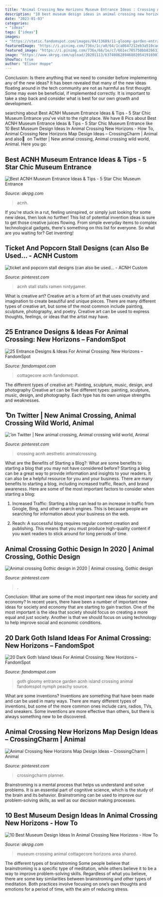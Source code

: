 ```yaml
---
title: "Animal Crossing New Horizons Museum Entrance Ideas : Crossing Acnh Aesthetic Animalcrossing"
description: "10 best museum design ideas in animal crossing new horizons"
date: "2023-01-03"
categories:
- "ideas"
tags: ["ideas"]
images:
- "https://static.fandomspot.com/images/04/13689/11-gloomy-garden-entrance-acnh.jpg"
featuredImage: "https://i.pinimg.com/736x/1c/a0/64/1ca0647212eb3a510cadba55d5f058f7.jpg"
featured_image: "https://i.pinimg.com/736x/66/1e/c7/661ec705758bb826633e42e109eda13e.jpg"
image: "https://www.akrpg.com/upload/20201113/6374086289468020541916907.png"
ShowToc: true
author: "Elinor Hoppe"
---
```



Conclusion: Is there anything that we need to consider before implementing any of the new ideas?
It has been revealed that many of the new ideas floating around in the tech community are not as harmful as first thought. Some may even be beneficial, if implemented correctly. It is important to take a step back and consider what is best for our own growth and development.

	

		
searching about Best ACNH Museum Entrance Ideas &amp; Tips - 5 Star Chic Museum Entrance you've visit to the right place. We have 8 Pics about Best ACNH Museum Entrance Ideas &amp; Tips - 5 Star Chic Museum Entrance like 10 Best Museum Design Ideas In Animal Crossing New Horizons - How To, Animal Crossing New Horizons Map Design Ideas – CrossingCharm | Animal and also ً on Twitter | New animal crossing, Animal crossing wild world, Animal. Here you go:
		
    
## Best ACNH Museum Entrance Ideas &amp; Tips - 5 Star Chic Museum Entrance

<img loading=lazy src="https://www.akrpg.com/upload/20201113/6374086289468020541916907.png" onerror="this.onerror=null;this.src='https://tse2.mm.bing.net/th?id=OIP.pFa38Vg2CoYwnDHIBrWVWAHaEU&amp;pid=15.1';" alt="Best ACNH Museum Entrance Ideas &amp; Tips - 5 Star Chic Museum Entrance">

_Source: akrpg.com_

>acnh. 

	

If you're stuck in a rut, feeling uninspired, or simply just looking for some new ideas, then look no further! This list of potential invention ideas is sure to get those creative juices flowing. From simple everyday items to complex technological gadgets, there's something on this list for everyone. So what are you waiting for? Get inventing!

    
## Ticket And Popcorn Stall Designs (can Also Be Used... - ACNH Custom

<img loading=lazy src="https://i.pinimg.com/736x/1c/a0/64/1ca0647212eb3a510cadba55d5f058f7.jpg" onerror="this.onerror=null;this.src='https://tse2.mm.bing.net/th?id=OIP.jdfAZt7x05gejNjGjVygsgHaC8&amp;pid=15.1';" alt="ticket and popcorn stall designs (can also be used... - ACNH Custom">

_Source: pinterest.com_

>acnh stall stalls ramen nintygamer. 

	

What is creative art?
Creative art is a form of art that uses creativity and imagination to create beautiful and unique pieces. There are many different types of creative art, but some of the most common include painting, sculpture, photography, and poetry. Creative art can be used to express thoughts, feelings, or ideas that the artist may have.

    
## 25 Entrance Designs &amp; Ideas For Animal Crossing: New Horizons – FandomSpot

<img loading=lazy src="https://static.fandomspot.com/images/01/11626/16-cottagecore-entry-acnh-design.jpg" onerror="this.onerror=null;this.src='https://tse3.mm.bing.net/th?id=OIP.phvMkInkCEijtxrSbc8n9QHaEK&amp;pid=15.1';" alt="25 Entrance Designs &amp; Ideas For Animal Crossing: New Horizons – FandomSpot">

_Source: fandomspot.com_

>cottagecore acnh fandomspot. 

	

The different types of creative art: Painting, sculpture, music, design, and photography
Creative art can be five different types: painting, sculpture, music, design, and photography. Each type has its own unique strengths and weaknesses.

    
## ً On Twitter | New Animal Crossing, Animal Crossing Wild World, Animal

<img loading=lazy src="https://i.pinimg.com/736x/97/b7/9b/97b79be6014f0f23879f5d9563439aab.jpg" onerror="this.onerror=null;this.src='https://tse3.mm.bing.net/th?id=OIP.oq_TWCmjqfbwAMv1d0D5FwHaEK&amp;pid=15.1';" alt="ً on Twitter | New animal crossing, Animal crossing wild world, Animal">

_Source: pinterest.com_

>crossing acnh aesthetic animalcrossing. 

	

What are the Benefits of Starting a Blog?: What are some benefits to starting a blog that you may not have considered before?
Starting a blog can be a great way to provide information and insights to your readers. It can also be a helpful resource for you and your business. There are many benefits to starting a blog, including increased traffic, Reach, and brand awareness. Here are some of the most important factors to consider when starting a blog: 
1. Increased Traffic: Starting a blog can lead to an increase in traffic from Google, Bing, and other search engines. This is because people are searching for information about your business on the web. 

2. Reach: A successful blog requires regular content creation and publishing. This means that you must produce high-quality content if you want readers to stick around for long periods of time.

    
## Animal Crossing Gothic Design In 2020 | Animal Crossing, Gothic Design

<img loading=lazy src="https://i.pinimg.com/736x/aa/ba/c3/aabac365258f01ecb6f133786038b43a.jpg" onerror="this.onerror=null;this.src='https://tse4.mm.bing.net/th?id=OIP.Vz2RyQG1KHZH30YeXKM1jQHaMh&amp;pid=15.1';" alt="Animal crossing Gothic design in 2020 | Animal crossing, Gothic design">

_Source: pinterest.com_

>. 

	

Conclusion: What are some of the most important new ideas for society and economy?
In recent years, there have been a number of important new ideas for society and economy that are starting to gain traction. One of the most important is the idea that society should focus on creating a more equal and just society. Another is that we should focus on using technology to help improve social and economic conditions.

    
## 20 Dark Goth Island Ideas For Animal Crossing: New Horizons – FandomSpot

<img loading=lazy src="https://static.fandomspot.com/images/04/13689/11-gloomy-garden-entrance-acnh.jpg" onerror="this.onerror=null;this.src='https://tse3.mm.bing.net/th?id=OIP.dDxZMQ848DH433iEQE_m_AHaEK&amp;pid=15.1';" alt="20 Dark Goth Island Ideas For Animal Crossing: New Horizons – FandomSpot">

_Source: fandomspot.com_

>goth gloomy entrance garden acnh island crossing animal fandomspot nymph peachy source. 

	

What are some inventions?
Inventions are something that have been made and can be used in many ways. There are many different types of inventions, but some of the more common ones include cars, radios, TVs, and sneakers. Some inventions are more effective than others, but there is always something new to be discovered.

    
## Animal Crossing New Horizons Map Design Ideas – CrossingCharm | Animal

<img loading=lazy src="https://i.pinimg.com/736x/66/1e/c7/661ec705758bb826633e42e109eda13e.jpg" onerror="this.onerror=null;this.src='https://tse3.mm.bing.net/th?id=OIP.T3X-f6gXN10VOSz8rdrFPgHaGD&amp;pid=15.1';" alt="Animal Crossing New Horizons Map Design Ideas – CrossingCharm | Animal">

_Source: pinterest.com_

>crossingcharm planner. 

	

Brainstroming is a mental process that helps us understand and solve problems. It is an essential part of cognitive science, which is the study of the brain and its behavior. Brainstroming can be used to improve our problem-solving skills, as well as our decision making processes.

    
## 10 Best Museum Design Ideas In Animal Crossing New Horizons - How To

<img loading=lazy src="https://www.akrpg.com/upload/20200904/6373481686175411066953866.png" onerror="this.onerror=null;this.src='https://tse2.mm.bing.net/th?id=OIP.ld6v33PGJfPgoMyzmVc57wHaEJ&amp;pid=15.1';" alt="10 Best Museum Design Ideas In Animal Crossing New Horizons - How To">

_Source: akrpg.com_

>museum crossing animal cottagecore horizons area shared. 

	

The different types of brainstroming
Some people believe that brainstroming is a specific type of meditation, while others believe it to be a way to improve problem-solving skills. Regardless of what you believe, there are some key similarities between brainstroming and other types of meditation. Both practices involve focusing on one’s own thoughts and emotions for a period of time, with the aim of reducing stress.

